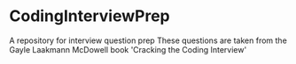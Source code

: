 # CodingInterviewPrep
A repository for interview question prep
These questions are taken from the Gayle Laakmann McDowell book 'Cracking the Coding Interview'
